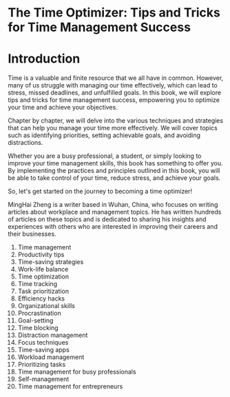 # The Time Optimizer: Tips and Tricks for Time Management Success

# Introduction

Time is a valuable and finite resource that we all have in common. However, many of us struggle with managing our time effectively, which can lead to stress, missed deadlines, and unfulfilled goals. In this book, we will explore tips and tricks for time management success, empowering you to optimize your time and achieve your objectives.

Chapter by chapter, we will delve into the various techniques and strategies that can help you manage your time more effectively. We will cover topics such as identifying priorities, setting achievable goals, and avoiding distractions.

Whether you are a busy professional, a student, or simply looking to improve your time management skills, this book has something to offer you. By implementing the practices and principles outlined in this book, you will be able to take control of your time, reduce stress, and achieve your goals.

So, let's get started on the journey to becoming a time optimizer!

MingHai Zheng is a writer based in Wuhan, China, who focuses on writing articles about workplace and management topics. He has written hundreds of articles on these topics and is dedicated to sharing his insights and experiences with others who are interested in improving their careers and their businesses.

1. Time management
2. Productivity tips
3. Time-saving strategies
4. Work-life balance
5. Time optimization
6. Time tracking
7. Task prioritization
8. Efficiency hacks
9. Organizational skills
10. Procrastination
11. Goal-setting
12. Time blocking
13. Distraction management
14. Focus techniques
15. Time-saving apps
16. Workload management
17. Prioritizing tasks
18. Time management for busy professionals
19. Self-management
20. Time management for entrepreneurs

